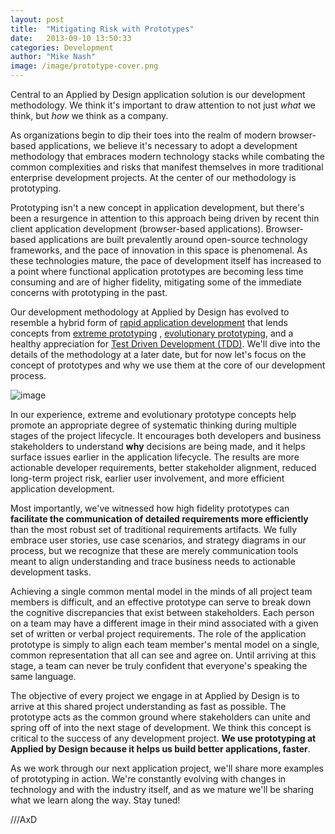 ```yaml
---
layout: post
title:  "Mitigating Risk with Prototypes"
date:   2013-09-10 13:50:33
categories: Development
author: "Mike Nash"
image: /image/prototype-cover.png
---
```


Central to an Applied by Design application solution is our development methodology. We think it's important to draw attention to not just *what* we think, but *how* we think as a company.  

As organizations begin to dip their toes into the realm of modern browser-based applications, we believe it's necessary to adopt a development methodology that embraces modern technology stacks while combating the common complexities and risks that manifest themselves in more traditional enterprise development projects.  At the center of our methodology is prototyping.

Prototyping isn't a new concept in application development, but there's been a resurgence in attention to this approach being driven by recent thin client application development (browser-based applications).  Browser-based applications are built prevalently around open-source technology frameworks, and the pace of innovation in this space is phenomenal.  As these technologies mature, the pace of development itself has increased to a point where functional application prototypes are becoming less time consuming and are of higher fidelity, mitigating some of the immediate concerns with prototyping in the past.  

Our development methodology at Applied by Design has evolved to resemble a hybrid form of [rapid application development](http://en.wikipedia.org/wiki/Rapid_application_development) that lends concepts from [extreme prototyping](http://en.wikipedia.org/wiki/Evolutionary_Rapid_Development#Extreme_prototyping) , [evolutionary prototyping](http://en.wikipedia.org/wiki/Evolutionary_Rapid_Development#Evolutionary_prototyping), and a healthy appreciation for [Test Driven Development (TDD)](http://en.wikipedia.org/wiki/Test-driven_development).  We'll dive into the details of the methodology at a later date, but for now let's focus on the concept of prototypes and why we use them at the core of our development process.

![image](/image/PrototypeDiagram.png)

In our experience, extreme and evolutionary prototype concepts help promote an appropriate degree of systematic thinking during multiple stages of the project lifecycle.  It encourages both developers and business stakeholders to understand **why** decisions are being made, and it helps surface issues earlier in the application lifecycle.  The results are more actionable developer requirements, better stakeholder alignment, reduced long-term project risk, earlier user involvement, and more efficient application development. 

Most importantly, we've witnessed how high fidelity prototypes can **facilitate the communication of detailed requirements more efficiently** than the most robust set of traditional requirements artifacts.  We fully embrace user stories, use case scenarios, and strategy diagrams in our process, but we recognize that these are merely communication tools meant to align understanding and trace business needs to actionable development tasks.  

Achieving a single common mental model in the minds of all project team members is difficult, and an effective prototype can serve to break down the cognitive discrepancies that exist between stakeholders.  Each person on a team may have a different image in their mind associated with a given set of written or verbal project requirements.  The role of the application prototype is simply to align each team member's mental model on a single, common representation that all can see and agree on.  Until arriving at this stage, a team can never be truly confident that everyone's speaking the same language.  

The objective of every project we engage in at Applied by Design is to arrive at this shared project understanding as fast as possible.  The prototype acts as the common ground where stakeholders can unite and spring off of into the next stage of development.  We think this concept is critical to the success of any development project.  **We use prototyping at Applied by Design because it helps us build better applications, faster**. 

As we work through our next application project, we'll share more examples of prototyping in action.  We're constantly evolving with changes in technology and with the industry itself, and as we mature we'll be sharing what we learn along the way. Stay tuned!

///AxD



